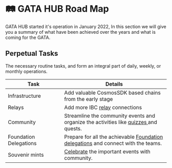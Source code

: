 # 🛤️ GATA HUB Road Map

GATA HUB started it's operation in January 2022, In this section we will give you a summary of what have been achieved over the years and what is coming for the GATA.&#x20;

## Perpetual Tasks

The necessary routine tasks, and form an integral part of daily, weekly, or monthly operations.

<table><thead><tr><th width="160">Task</th><th>Details </th></tr></thead><tbody><tr><td>Infrastructure </td><td>Add valuable CosmosSDK based chains from the early stage </td></tr><tr><td>Relays</td><td>Add more IBC <a href="../public-goods/gata-relays.md">relay</a> connections </td></tr><tr><td>Community </td><td>Streamline the community events and organize the activities like <a href="../../whats-cooking-in-community/quiz.md">quizzes </a>and quests.</td></tr><tr><td>Foundation Delegations </td><td>Prepare for all the achievable <a href="../gata-validators/foundation-delegations.md">Foundation delegations</a> and connect with the teams. </td></tr><tr><td>Souvenir mints</td><td><a href="../gata-nfts/nft-souvenirs.md">Celebrate</a> the important events with community. </td></tr></tbody></table>
